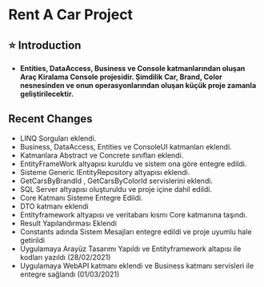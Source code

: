 # Rent A Car Project

## ⭐ Introduction 
- **Entities, DataAccess, Business ve Console katmanlarından oluşan Araç Kiralama Console projesidir. Şimdilik Car, Brand, Color nesnesinden ve onun operasyonlarından oluşan küçük proje zamanla geliştirilecektir.**

## Recent Changes

- LINQ Sorguları eklendi.
- Business, DataAccess, Entities ve ConsoleUI katmanları eklendi.
- Katmanlara Abstract ve Concrete sınıfları eklendi.
- EntityFrameWork altyapısı kuruldu ve sistem ona göre entegre edildi.
- Sisteme Generic IEntityRepository altyapısı eklendi.
- GetCarsByBrandId , GetCarsByColorId servislerini eklendi.
- SQL Server altyapısı oluşturuldu ve proje içine dahil edildi.
- Core Katmanı Sisteme Entegre Edildi.
- DTO katmanı eklendi 
- Entityframework altyapısı ve veritabanı kısmı Core katmanına taşındı.
- Result Yapılandırması Eklendi 
- Constants adında Sistem Mesajları entegre edildi ve proje uyumlu hale getirildi 
- Uygulamaya Arayüz Tasarımı Yapıldı ve Entityframework altapısı ile kodları yazıldı (28/02/2021)
- Uygulamaya WebAPI katmanı eklendi ve Business katmanı servisleri ile entegre sağlandı (01/03/2021)
